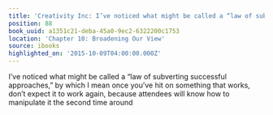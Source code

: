 ```yaml
---
title: 'Creativity Inc: I’ve noticed what might be called a “law of subverting succe…'
position: 88
book_uuid: a1351c21-deba-45a0-9ec2-6322200c1753
location: 'Chapter 10: Broadening Our View'
source: ibooks
highlighted_on: '2015-10-09T04:00:00.000Z'
---
```


I’ve noticed what might be called a “law of subverting successful approaches,” by which I mean once you’ve hit on something that works, don’t expect it to work again, because attendees will know how to manipulate it the second time around